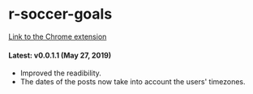 # r-soccer-goals

[Link to the Chrome extension](https://chrome.google.com/webstore/detail/rsoccer-goals/oledoejmoabfeenmmacihejabhmbhdan)


#### Latest: v0.0.1.1 (May 27, 2019)
- Improved the readibility.
- The dates of the posts now take into account the users' timezones. 